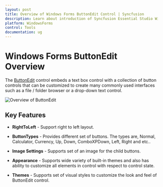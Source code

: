 ```yaml
---
layout: post
title: Overview of Windows Forms ButtonEdit Control | Syncfusion
description: Learn about introduction of Syncfusion Essential Studio Windows Forms ButtonEdit control and more details.
platform: WindowsForms
control: Tools
documentation: ug
---
```


# Windows Forms ButtonEdit Overview

The [ButtonEdit](https://help.syncfusion.com/cr/windowsforms/Syncfusion.Windows.Forms.Tools.ButtonEdit.html) control embeds a text box control with a collection of button controls that can be customized to create many commonly used interfaces such as a file / folder browser or a drop-down text control.

![Overview of ButtonEdit](Overview_images/OVerview.png) 


## Key Features

* **RightToLeft** - Support right to left layout.

* **ButtonTypes** - Provides different set of buttons. The types are, Normal, Calculator, Currency, Up, Down, ComboXPDown, Left, Right and etc..

* **Image Settings** - Supports set of an image for the child buttons.

* **Appearance** - Supports wide variety of built-in themes and also has ability to customize all elements in control with respect to control state.

* **Themes** - Supports set of visual styles to customize the look and feel of ButtonEdit control.
